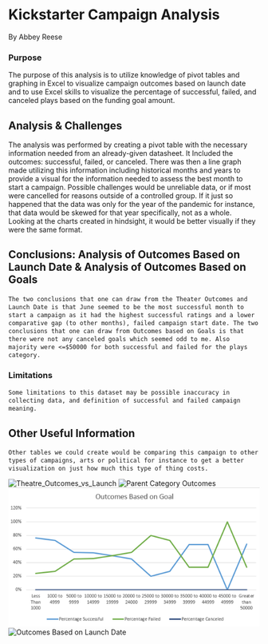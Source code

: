 # Kickstarter Campaign Analysis
By Abbey Reese
### Purpose
The purpose of this analysis is to utilize knowledge of pivot tables and graphing in Excel to visualize campaign outcomes based on launch date and to use Excel skills to visualize the percentage of successful, failed, and canceled plays based on the funding goal amount. 
## Analysis & Challenges
The analysis was performed by creating a pivot table with the necessary information needed from an already-given datasheet. It Included the outcomes: successful, failed, or canceled. There was then a line graph made utilizing this information including historical months and years to provide a visual for the information needed to assess the best month to start a campaign. Possible challenges would be unreliable data, or if most were cancelled for reasons outside of a controlled group. If it just so happened that the data was only for the year of the pandemic for instance, that data would be skewed for that year specifically, not as a whole. Looking at the charts created in hindsight, it would be better visually if they were the same format.
## Conclusions: Analysis of Outcomes Based on Launch Date & Analysis of Outcomes Based on Goals
	The two conclusions that one can draw from the Theater Outcomes and Launch Date is that June seemed to be the most successful month to start a campaign as it had the highest successful ratings and a lower comparative gap (to other months), failed campaign start date. The two conclusions that one can draw from Outcomes based on Goals is that there were not any canceled goals which seemed odd to me. Also majority were <=$50000 for both successful and failed for the plays category. 
### Limitations
	Some limitations to this dataset may be possible inaccuracy in collecting data, and definition of successful and failed campaign meaning.
## Other Useful Information
	Other tables we could create would be comparing this campaign to other types of campaigns, arts or political for instance to get a better visualization on just how much this type of thing costs. 
![Theatre_Outcomes_vs_Launch](https://user-images.githubusercontent.com/96252330/162578746-b0e379ef-9ade-4a70-a1cb-cb322d502369.PNG)
![Parent Category Outcomes](https://user-images.githubusercontent.com/96252330/162578754-b8cbeb39-f893-4f45-a3b1-511ac99f9e9e.PNG)
![Outcomes Based on Goals](https://github.com/reese-abbey/Kickstarter-Analysis/blob/main/Outcomes%20Based%20on%20Goal.PNG)
![Outcomes Based on Launch Date](https://user-images.githubusercontent.com/96252330/162578759-c5d6b7c4-950c-4d9f-86ee-f7c5648a12f5.PNG)
